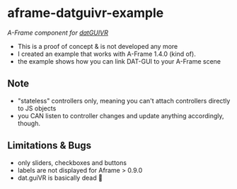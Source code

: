 # aframe-datguivr-example

*A-Frame component for [datGUIVR](https://github.com/dataarts/dat.guiVR)*

- This is a proof of concept & is not developed any more
- I created an example that works with A-Frame 1.4.0 (kind of).
- the example shows how you can link DAT-GUI to your A-Frame scene

## Note

- "stateless" controllers only, meaning you can't attach controllers directly to JS objects
- you CAN listen to controller changes and update anything accordingly, though.

## Limitations & Bugs

- only sliders, checkboxes and buttons
- labels are not displayed for Aframe > 0.9.0
- dat.guiVR is basically dead 🙁
